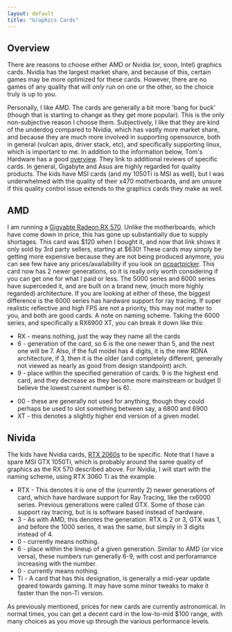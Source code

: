 ```yaml
---
layout: default
title: "Graphics Cards"
---
```


## Overview ##

There are reasons to choose either AMD or Nvidia (or, soon, Intel) graphics
cards.  Nvidia has the largest market share, and because of this, certain
games may be more optimized for these cards.  However, there are no games
of any quality that will _only_ run on one or the other, so the choice
truly is up to you.

Personally, I like AMD.  The cards are generally a bit more 'bang for buck'
(though that is starting to change as they get more popular). This is the only
non-subjective reason I choose them.  Subjectively, I like that they are kind of
the underdog compared to Nvidia, which has vastly more market share, and because
they are much more involved in supporting opensource, both in general (vulcan
apis, driver stack, etc), and specifically supporting linux, which is important
to me. In addition to the information below, Tom's Hardware has a good
[overview](https://www.tomshardware.com/reviews/gpu-hierarchy,4388.html). They
link to additional reviews of specific cards.  In general, Gigabyte and Asus are
highly regarded for quality products. The kids have MSI cards (and my 1050Ti is
MSI as well), but I was underwhelmed with the quality of their x470
motherboards, and am unsure if this quality control issue extends to the
graphics cards they make as well.


## AMD ##

I am running a [Gigyabte Radeon RX
570](https://www.newegg.com/gigabyte-radeon-rx-570-gv-rx570gaming-4gd/p/N82E16814125966).
Unlike the motherboards, which have come down in price, this has gone up
substantially due to supply shortages.  This card was $120 when I bought it, and
now that link shows it only sold by 3rd party sellers, starting at $630! These
cards may simply be getting more expensive because they are not being produced
anymore, you can see few have any prices/availability if you look on
[pcpartpicker](https://pcpartpicker.com/products/video-card/#c=392). This card
now has 2 newer generations, so it is really only worth considering if you can
get one for what I paid or less.  The 5000 series and 6000 series have
superceded it, and are built on a brand new, (much more highly regarded)
architecture. If you are looking at either of these, the biggest difference is
the 6000 series has hardware support for ray tracing.  If super realistic
reflective and high FPS are not a priority, this may not matter to you, and both
are good cards. A note on naming scheme.  Taking the 6000 series, and
specifically a RX6900 XT, you can break it down like this:
* RX - means nothing, just the way they name all the cards
* 6 - generation of the card, so 6 is the one newer than 5, and the next one
  will be 7.  Also, if the full model has 4 digits, it is the new RDNA
  architecture, if 3, then it is the older (and completely different, generally
  not viewed as nearly as good from design standpoint) arch.
* 9 - place within the specified generation of cards. 9 is the highest end card,
  and they decrease as they become more mainstream or budget (I believe the
  lowest current number is 6).
- 00 - these are generally not used for anything, though they could perhaps be
  used to slot something between say, a 6800 and 6900
- XT - this denotes a slightly higher end version of a given model.

## Nivida ##

The kids have Nvidia cards, [RTX
2060s](https://www.newegg.com/msi-geforce-rtx-2060-rtx-2060-gaming-z-6g/p/N82E16814137379)
to be specific. Note that I have a spare MSI GTX 1050Ti, which is probably
around the same quality of graphics as the RX 570 described above. For Nvidia,
I will start with the naming scheme, using RTX 3060 Ti as the example.
* RTX - This denotes it is one of the (currently 2) newer generations of card,
  which have hardware support for Ray Tracing, like the rx6000 series. Previous
  generations were called GTX.  Some of those can support ray tracing, but is is
  software based instead of hardware.
* 3 - As with AMD, this denotes the generation.  RTX is 2 or 3, GTX was 1, and
  before the 1000 series, it was the same, but simply in 3 digits instead of 4.
* 0 - currently means nothing.
* 6 - place within the lineup of a given generation.  Similar to AMD (or vice
  versa), these numbers run generally 6-9, with cost and perforamance increasing
  with the number.
* 0 - currently means nothing.
* Ti - A card that has this designation, is generally a mid-year update geared
  towards gaming.  It may have some minor tweaks to make it faster than the
  non-Ti version.

As previously mentioned, prices for new cards are currently astronomical.  In
normal times, you can get a decent card in the low-to-mid $100 range, with many
choices as you move up through the various performance levels.
